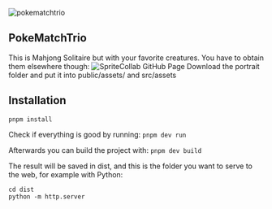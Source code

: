 
![pokematchtrio](https://github.com/user-attachments/assets/fe1c9dba-592a-4460-b0d7-c6b6e7823a3e)


## PokeMatchTrio

This is Mahjong Solitaire but with your favorite creatures.
You have to obtain them elsewhere though: ![SpriteCollab GitHub Page]([https://github.com/user-attachments/assets/fe1c9dba-592a-4460-b0d7-c6b6e7823a3e](https://github.com/PMDCollab/SpriteCollab)])
Download the portrait folder and put it into public/assets/ and src/assets

## Installation
```pnpm install```

Check if everything is good by running:
```pnpm dev run```

Afterwards you can build the project with:
```pnpm dev build```

The result will be saved in dist, and this is the folder you want to serve to the web, for example with Python:
```
cd dist
python -m http.server
```

